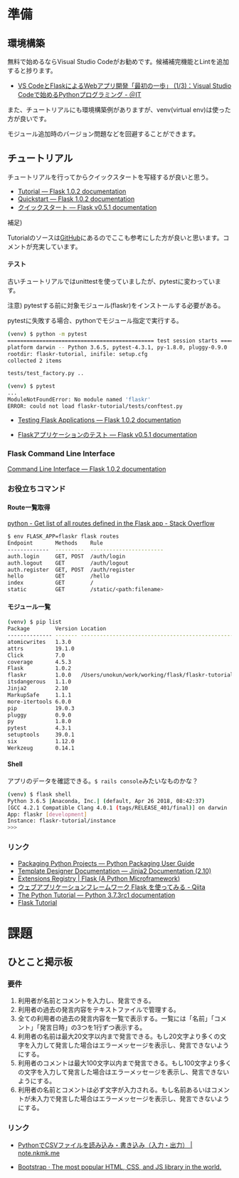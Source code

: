# 準備

## 環境構築

無料で始めるならVisual Studio Codeがお勧めです。候補補完機能とLintを追加すると捗ります。

- [VS CodeとFlaskによるWebアプリ開発「最初の一歩」 \(1/3\)：Visual Studio Codeで始めるPythonプログラミング \- ＠IT](https://www.atmarkit.co.jp/ait/articles/1807/24/news024.html)

また、チュートリアルにも環境構築例がありますが、venv(virtual env)は使った方が良いです。

モジュール追加時のバージョン問題などを回避することができます。



## チュートリアル

チュートリアルを行ってからクイックスタートを写経するが良いと思う。

- [Tutorial — Flask 1\.0\.2 documentation](http://flask.pocoo.org/docs/1.0/tutorial/)
- [Quickstart — Flask 1\.0\.2 documentation](http://flask.pocoo.org/docs/1.0/quickstart/#quickstart)
- [クイックスタート — Flask v0\.5\.1 documentation](https://a2c.bitbucket.io/flask/quickstart.html)

補足)

Tutorialのソースは[GitHub](https://github.com/pallets/flask/tree/master/examples/tutorial)にあるのでここも参考にした方が良いと思います。コメントが充実しています。



#### テスト

古いチュートリアルではunittestを使っていましたが、pytestに変わっています。

注意) pytestする前に対象モジュール(flaskr)をインストールする必要がある。

pytestに失敗する場合、pythonでモジュール指定で実行する。

```bash
(venv) $ python -m pytest  
============================================== test session starts ==============================================
platform darwin -- Python 3.6.5, pytest-4.3.1, py-1.8.0, pluggy-0.9.0
rootdir: flaskr-tutorial, inifile: setup.cfg
collected 2 items                                                                                               

tests/test_factory.py ..  

(venv) $ pytest 
...
ModuleNotFoundError: No module named 'flaskr'
ERROR: could not load flaskr-tutorial/tests/conftest.py
```



- [Testing Flask Applications — Flask 1\.0\.2 documentation](http://flask.pocoo.org/docs/1.0/testing/)

- [Flaskアプリケーションのテスト — Flask v0\.5\.1 documentation](https://a2c.bitbucket.io/flask/testing.html)

  

### Flask Command Line Interface

[Command Line Interface — Flask 1\.0\.2 documentation](http://flask.pocoo.org/docs/1.0/cli/)



### お役立ちコマンド

#### Route一覧取得

[python \- Get list of all routes defined in the Flask app \- Stack Overflow](https://stackoverflow.com/questions/13317536/get-list-of-all-routes-defined-in-the-flask-app)

```bash
$ env FLASK_APP=flaskr flask routes
Endpoint       Methods    Rule
-------------  ---------  -----------------------
auth.login     GET, POST  /auth/login
auth.logout    GET        /auth/logout
auth.register  GET, POST  /auth/register
hello          GET        /hello
index          GET        /
static         GET        /static/<path:filename>
```



#### モジュール一覧

```bash
(venv) $ pip list
Package        Version Location                                        
-------------- ------- ------------------------------------------------
atomicwrites   1.3.0   
attrs          19.1.0  
Click          7.0     
coverage       4.5.3   
Flask          1.0.2   
flaskr         1.0.0   /Users/unokun/work/working/flask/flaskr-tutorial
itsdangerous   1.1.0   
Jinja2         2.10    
MarkupSafe     1.1.1   
more-itertools 6.0.0   
pip            19.0.3  
pluggy         0.9.0   
py             1.8.0   
pytest         4.3.1   
setuptools     39.0.1  
six            1.12.0  
Werkzeug       0.14.1  
```



#### Shell

アプリのデータを確認できる。``` $ rails console ```みたいなものかな？

```bash
(venv) $ flask shell 
Python 3.6.5 |Anaconda, Inc.| (default, Apr 26 2018, 08:42:37) 
[GCC 4.2.1 Compatible Clang 4.0.1 (tags/RELEASE_401/final)] on darwin
App: flaskr [development]
Instance: flaskr-tutorial/instance
>>> 
```



### リンク

- [Packaging Python Projects — Python Packaging User Guide](https://packaging.python.org/tutorials/packaging-projects/)
- [Template Designer Documentation — Jinja2 Documentation \(2\.10\)](http://jinja.pocoo.org/docs/2.10/templates/#for)
- [Extensions Registry \| Flask \(A Python Microframework\)](http://flask.pocoo.org/extensions/)
- [ウェブアプリケーションフレームワーク Flask を使ってみる \- Qiita](https://qiita.com/ynakayama/items/2cc0b1d3cf1a2da612e4)
- [The Python Tutorial — Python 3\.7\.3rc1 documentation](https://docs.python.org/3/tutorial/)
- [Flask Tutorial](https://weblog.metacircular-evaluator.org/blog/2018/07/16/flask/)



# 課題

## ひとこと掲示板

### 要件

1. 利用者が名前とコメントを入力し、発言できる。
2. 利用者の過去の発言内容をテキストファイルで管理する。
3. 全ての利用者の過去の発言内容を一覧で表示する。一覧には「名前」「コメント」「発言日時」の3つを1行ずつ表示する。
4. 利用者の名前は最大20文字以内まで発言できる。もし20文字より多くの文字を入力して発言した場合はエラーメッセージを表示し、発言できないようにする。
5. 利用者のコメントは最大100文字以内まで発言できる。もし100文字より多くの文字を入力して発言した場合はエラーメッセージを表示し、発言できないようにする。
6. 利用者の名前とコメントは必ず文字が入力される。もし名前あるいはコメントが未入力で発言した場合はエラーメッセージを表示し、発言できないようにする。

### リンク

* [PythonでCSVファイルを読み込み・書き込み（入力・出力） \| note\.nkmk\.me](https://note.nkmk.me/python-csv-reader-writer/)

* [Bootstrap · The most popular HTML, CSS, and JS library in the world\.](https://getbootstrap.com/)